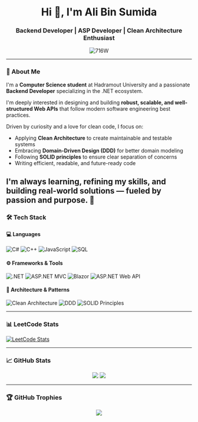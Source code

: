 <h1 align="center">Hi 👋, I'm Ali Bin Sumida</h1>
<h3 align="center"> Backend Developer | ASP Developer | Clean Architecture Enthusiast</h3>

<p align="center">
  <img src="https://komarev.com/ghpvc/?username=716W&label=Profile%20views&color=0e75b6&style=flat" alt="716W" />
</p>

---
### 💼 About Me

I'm a **Computer Science student** at Hadramout University and a passionate **Backend Developer** specializing in the .NET ecosystem.

I'm deeply interested in designing and building **robust, scalable, and well-structured Web APIs** that follow modern software engineering best practices.

Driven by curiosity and a love for clean code, I focus on:
- Applying **Clean Architecture** to create maintainable and testable systems  
- Embracing **Domain-Driven Design (DDD)** for better domain modeling  
- Following **SOLID principles** to ensure clear separation of concerns  
- Writing efficient, readable, and future-ready code  

I'm always learning, refining my skills, and building real-world solutions — fueled by passion and purpose. 🚀
---

### 🛠️ Tech Stack

#### 💻 Languages
![C#](https://img.shields.io/badge/C%23-239120?style=for-the-badge&logo=c-sharp&logoColor=white)
![C++](https://img.shields.io/badge/C++-00599C?style=for-the-badge&logo=c%2B%2B&logoColor=white)
![JavaScript](https://img.shields.io/badge/JavaScript-F7DF1E?style=for-the-badge&logo=javascript&logoColor=black)
![SQL](https://img.shields.io/badge/SQL-CC2927?style=for-the-badge&logo=microsoft-sql-server&logoColor=white)

#### ⚙️ Frameworks & Tools
![.NET](https://img.shields.io/badge/.NET-512BD4?style=for-the-badge&logo=dotnet&logoColor=white)
![ASP.NET MVC](https://img.shields.io/badge/ASP.NET-MVC-0078D7?style=for-the-badge&logo=.net&logoColor=white)
![Blazor](https://img.shields.io/badge/Blazor-512BD4?style=for-the-badge&logo=blazor&logoColor=white)
![ASP.NET Web API](https://img.shields.io/badge/Web%20API-68217A?style=for-the-badge&logo=webapi&logoColor=white)


#### 🧰 Architecture & Patterns
![Clean Architecture](https://img.shields.io/badge/Clean%20Architecture-007ACC?style=for-the-badge&logo=architect&logoColor=white)
![DDD](https://img.shields.io/badge/Domain--Driven%20Design-6E4FFF?style=for-the-badge&logo=databricks&logoColor=white)
![SOLID Principles](https://img.shields.io/badge/SOLID-Principles-blueviolet?style=for-the-badge&logo=code&logoColor=white)

---

### 📊 LeetCode Stats

[![LeetCode Stats](https://leetcard.jacoblin.cool/716W?theme=dark&font=Arial)](https://leetcode.com/716W)

---

### 📈 GitHub Stats

<p align="center">
  <img src="https://github-readme-stats.vercel.app/api?username=716W&show_icons=true&theme=tokyonight" />
  <img src="https://github-readme-streak-stats.herokuapp.com/?user=716W&theme=tokyonight" />
</p>

---

### 🏆 GitHub Trophies

<p align="center">
  <img src="https://github-profile-trophy.vercel.app/?username=716W&theme=gruvbox" />
</p>

